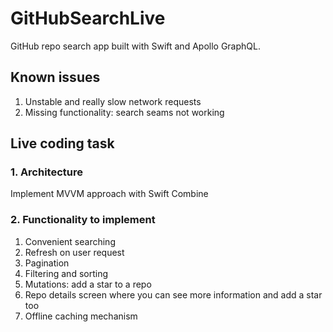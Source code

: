 # GitHubSearchLive

GitHub repo search app built with Swift and Apollo GraphQL.

## Known issues

1. Unstable and really slow network requests
2. Missing functionality: search seams not working

## Live coding task

### 1. Architecture

Implement MVVM approach with Swift Combine

### 2. Functionality to implement

1. Convenient searching
2. Refresh on user request
3. Pagination
4. Filtering and sorting
5. Mutations: add a star to a repo
6. Repo details screen where you can see more information and add a star too
7. Offline caching mechanism

